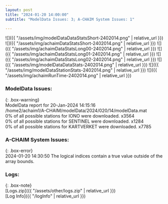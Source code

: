 ```yaml
---
layout: post
title: "2024-01-20 14:00:00"
subtitle: "ModelData Issues: 3; A-CHAIM System Issues: 1"

---
```


![]({{ "/assets/img/modelDataDataStatsShort-2402014.png" | relative_url }})
![]({{ "/assets/img/achaimDataStatsShort-2402014.png" | relative_url }})
![]({{ "/assets/img/achaimDataStatsLong00-2402014.png" | relative_url }})
![]({{ "/assets/img/achaimDataStatsLong01-2402014.png" | relative_url }})
![]({{ "/assets/img/achaimDataStatsLong02-2402014.png" | relative_url }})
![]({{ "/assets/img/modelDataDataStats-2402014.png" | relative_url }})
![]({{ "/assets/img/modelDataStationStats-2402014.png" | relative_url }})
![]({{ "/assets/img/achaimRunTime-2402014.png" | relative_url }})


### ModelData Issues:  
  
{: .box-warning}  
 ModelData report for 20-Jan-2024 14:15:16   
 /home2/achaim1/A-CHAIM/modelData/2024/020/14/modelData.mat   
 0% of all possible stations for IONO were downloaded. x3564   
 0% of all possible stations for SENTINEL were downloaded. x1284   
 0% of all possible stations for KARTVERKET were downloaded. x7785   
  
### A-CHAIM System Issues:  
  
{: .box-error}  
2024-01-20 14:30:50 The logical indices contain a true value outside of the array bounds.  

### Logs:  
  
{: .box-note}  
[Logs.zip]({{ "/assets/other/logs.zip" | relative_url }})  
[Log Info]({{ "/logInfo" | relative_url }})  

